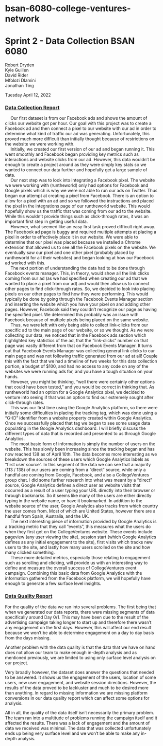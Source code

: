 # bsan-6080-college-ventures-network


# Sprint 2 - Data Collection BSAN 6080


Robert Dryden <br />
Kyle Guillen <br />
David Rider <br />
Mfolozi Dlamini <br />
Jonathan Ting <br />



Tuesday April 12, 2022 <br />

### <ins>Data Collection Report</ins>

&emsp; Our first dataset is from our Facebook ads and shows the amount of clicks our website got per hour. 
Our goal with this project was to create a Facebook ad and then connect a pixel to our website with our ad in order to determine what kind of traffic our ad was generating. Unfortunately, this proved much more difficult than initially thought because of restrictions on the website we were working with. <br />
&emsp; Initially, we created our first version of our ad and began running it. This went smoothly and Facebook began providing key metrics such as interactions and website clicks from our ad. However, this data wouldn’t be enough to create a project around as they were simply key stats so we wanted to connect our data further and hopefully get a large sample of data. <br />
&emsp; Our next step was to look into integrating a Facebook pixel. The website we were working with (runtheworld) only had options for Facebook and Google pixels which is why we were not able to run our ads on Twitter. Thus began our attempt at creating a pixel from Facebook. There is an option to allow for a pixel with an ad and so we followed the instructions and placed the pixel in the integrations page of our runtheworld website. This would hopefully show us the traffic that was coming from our ad to the website. While this wouldn’t provide things such as click-through rates, it was an important first step in getting useful data. <br />
&emsp; However, what seemed like an easy first task proved difficult right away. The Facebook ad page is buggy and required multiple attempts at placing a pixel in order to effectively place it in our website. We were able to determine that our pixel was placed because we installed a Chrome extension that allowed us to see all the Facebook pixels on the website. We eventually saw our pixel and one other pixel (probably placed by runtheworld for all their websites) and began looking at how our Facebook ad worked with this. <br />
&emsp; The next portion of understanding the data had to be done through Facebook events manager. This, in theory, would show all the link clicks coming from our ad (as we had specified when creating our ad that we wanted to place a pixel from our ad) and would then allow us to connect other pages to find click-through rates. So, we decided to look into placing pixels on our other pages to find how they were performing. This would typically be done by going through the Facebook Events Manager section and inserting the website which you have your pixel on and adding other pages. However, Facebook said they couldn’t recognize our page as having the specified pixel. We determined this probably was an issue with Facebook because of multiple pixels being placed on the same website. <br />
&emsp; Thus, we were left with only being able to collect link-clicks from our specific ad to the main page of our website, or so we thought. As we were collecting our data, we noticed that in the Facebook ads section which highlighted key statistics of the ad, that the “link-clicks” number on that page was vastly different from that on Facebook Events Manager. It turns out that Facebook Events Manager was collecting general link clicks to our main page and was not following traffic generated from our  ad at all! Couple this with the fact that we had a timeline of two weeks for this data collection portion, a budget of $100, and had no access to any code on any of the websites we were running ads for, and you have a tough situation on your hands.<br />
&emsp; However, you might be thinking, “well there were certainly other options that could have been tested,” and you would be correct in thinking that. As runtheworld had an option for a Google Analytics pixel, we decided to venture into seeing if that was an option to find our extremely sought after click-through rates. <br />
&emsp; This was our first time using the Google Analytics platform, so there were initially some difficulties in placing the tracking tag, which was done using a “G-ID” identifier from a website property created within Google Analytics. Once we successfully placed that tag we began to see some usage data populating in the Google Analytics dashboard. I will briefly discuss the different types of data that is recorded and presented to us through Google Analytics. <br />
&emsp; The most basic form of information is simply the number of users on the website. This has slowly been increasing since the tracking began and has now reached 138 as of April 10th. The data becomes more interesting as we breakdown the sources of these users which Google Analytics labels as “first user source”. In this segment of the data we can see that a majority (113 / 138) of our users are coming from a “direct” source, while only a handful are coming from Google, Facebook, and also a CollegeVentures group chat. I did some further research into what was meant by a “direct” source, Google Analytics defines a direct user as website visits that occurred as a result of a user typing your URL directly into their browser or through bookmarks. So it seems like many of the users are either directly typing in the website name, or have it bookmarked. In addition to the website source of the user, Google Analytics also tracks from which country the user comes from. Most of which are United States, however there are a handful from Spain, Australia, and the UK. <br />
&emsp; The next interesting piece of information provided by Google Analytics is a tracking metric that they call “events”, this measures what the users do when they first get on the CollegeVentures website. These events include pageview (any user viewing the site), session start (which Google Analytics defines as any initial engagement to the site), first visits which tracks new users to the site, and lastly how many users scrolled on the site and how many clicked something. <br />
&emsp; These more detailed metrics, especially those relating to engagement such as scrolling and clicking, will provide us with an interesting way to define and measure the overall success of CollegeVentures event campaign. Combining this basic data from Google Analytics with the information gathered from the Facebook platform, we will hopefully have enough to generate a few surface level insights. <br />

###  <ins> Data Quality Report </ins>
For the quality of the data we ran into several problems.  The first being that when we generated our data reports, there were missing segments of data specifically around Day 0/1. This may have been due to the result of the advertising campaign taking longer to start up and therefore there wasn’t any engagement on the first days.  However, this will affect our end result because we won’t be able to determine engagement on a day to day basis from the days missing. 

Another problem with the data quality is that the data that we have on hand does not allow our team to make enough in-depth analysis and as mentioned previously, we are limited to using only surface level analysis on our project. 

Very broadly however, the dataset does answer the questions that needed to be answered.  It shows us the engagement of the users, location of some users, new user engagement, and website session directions.  However, the results of the data proved to be lackluster and much to be desired more than anything.   In regard to missing information we are missing platform conversions in our data quality report which can affect some options for analysis.

All in all, the quality of the data itself isn’t necessarily the primary problem.  The team ran into a multitude of problems running the campaign itself and it affected the results.  There was a lack of engagement and the amount of data we received was minimal.  The data that was collected unfortunately ends up being very surface level and we won’t be able to make any in-depth analysis. 

